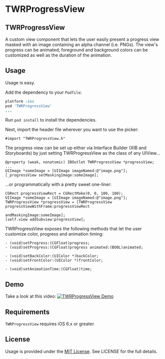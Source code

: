 TWRProgressView
=================

## TWRProgressView

A custom view component that lets the user easily present a progress view masked with an image containing an alpha channel (i.e. PNGs). The view's progress can be animated; foreground and background colors can be customized as well as the duration of the animation.

## Usage

Usage is easy.

Add the dependency to your `Podfile`:

```ruby
platform :ios
pod 'TWRProgressView'
...
```

Run `pod install` to install the dependencies.

Next, import the header file wherever you want to use the picker:

```objc
#import "TWRProgressView.h"
```

The progress view can be set up either via Interface Builder (XIB and Storyboards) by just setting TWRProgressView as the class of any UIView...

```objc
@property (weak, nonatomic) IBOutlet TWRProgressView *progressView;
...
UIImage *someImage = [UIImage imageNamed:@"image.png"];
[_progressView setMaskingImage:someImage];
```

 ...or programmatically with a pretty sweet one-liner:

```objc
CGRect progressViewRect = CGRectMake(0, 0, 100, 100);
UIImage *someImage = [UIImage imageNamed:@"image.png"];
TWRProgressView *progressView = [TWRProgressView progressViewWithFrame:progressViewRect
                                                       andMaskingImage:someImage];
[self.view addSubview:progressView];
```

TWRProgressView exposes the following methods that let the user customize color, progress and animation timing:
```objc
- (void)setProgress:(CGFloat)progress;
- (void)setProgress:(CGFloat)progress animated:(BOOL)animated;

- (void)setBackColor:(UIColor *)backColor;
- (void)setFrontColor:(UIColor *)frontColor;

- (void)setAnimationTime:(CGFloat)time;
```
## Demo

Take a look at this video:
[![TWRProgressView Demo](http://cocoahunter-blog.s3.amazonaws.com/TWRProgressView/TWRProgressView_Screenshot.png)](http://cocoahunter-blog.s3.amazonaws.com/TWRProgressView/TWRProgressView.mp4)

## Requirements

`TWRProgressView` requires iOS 6.x or greater.


## License

Usage is provided under the [MIT License](http://opensource.org/licenses/mit-license.php).  See LICENSE for the full details.